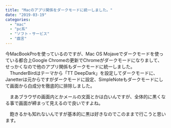 ```yaml
---
title: "Macのアプリ関係をダークモードに統一しました。"
date: "2019-03-19"
categories: 
  - "mac"
  - "pc系"
  - "ソフト・サービス"
  - "戯言"
---
```


今MacBookProを使っているのですが、Mac OS Mojaveでダークモードを使っている都合上Google Chromeの更新でChromeがダークモードになりまして、せっかくなので他のアプリ関係もダークモードに統一しました。 　ThunderBirdはテーマから「TT DeepDark」を設定してダークモードに、Janetterは元からですがダークモードに設定、SimpleNoteもダークモードにして画面から白成分を徹底的に排除しました。

　まあブラウザの画面内とかメールの文面とかは白いんですが、全体的に黒くなる事で画面が締まって見えるので良いですよね。

　飽きるかも知れないんですが基本的に黒は好きなのでこのままで行こうと思います。
